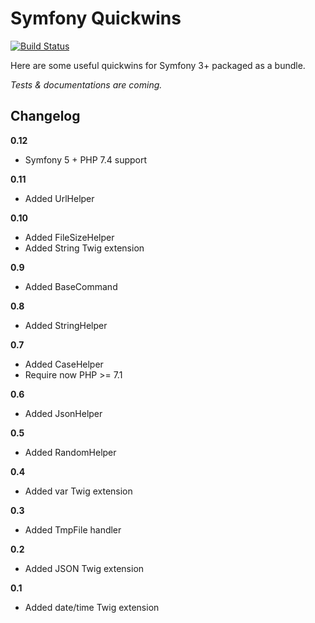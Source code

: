 Symfony Quickwins
=================

[![Build Status](https://travis-ci.org/sylvaindeloux/symfony-quickwins.svg?branch=master)](https://travis-ci.org/sylvaindeloux/symfony-quickwins)

Here are some useful quickwins for Symfony 3+ packaged as a bundle.

*Tests & documentations are coming.*

Changelog
---------

**0.12**

* Symfony 5 + PHP 7.4 support

**0.11**

* Added UrlHelper

**0.10**

* Added FileSizeHelper
* Added String Twig extension

**0.9**

* Added BaseCommand

**0.8**

* Added StringHelper

**0.7**

* Added CaseHelper
* Require now PHP >= 7.1

**0.6**

* Added JsonHelper

**0.5**

* Added RandomHelper

**0.4**

* Added var Twig extension

**0.3**

* Added TmpFile handler

**0.2**

* Added JSON Twig extension

**0.1**

* Added date/time Twig extension
